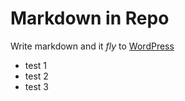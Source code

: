 # Markdown in Repo


Write markdown and it *fly* to [WordPress](https://wordpress.org/)

- test 1
- test 2
- test 3